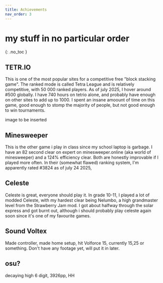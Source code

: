 ```yaml
--- 
title: Achievements
nav_order: 3
---
```


# my stuff in no particular order

{: .no_toc }

## TETR.IO

This is one of the most popular sites for a competitive free "block stacking game". The ranked mode is called Tetra League and is relatively competitive, with 50 000 ranked players. As of july 2025, I hover around #500 globally. I have 740 hours on tetrio alone, and probably have enough on other sites to add up to 1000. I spent an insane amoount of time on this game, good enough to stomp the majority of people, but not good enough to win tournaments.

image to be inserted

## Minesweeper

This is the other game i play in class since my school laptop is garbage. I have an 82 second clear on expert on minesweeper.online (aka world of minesweeper) and a 124% efficiency clear. Both are honestly improvable if I played more often. In their (somewhat flawed) ranking system, I'm apparently rated #3824 as of july 24 2025,

## Celeste

Celeste is great, everyone should play it. In grade 10-11, I played a lot of modded Celeste, with my hardest clear being Nelumbo, a high grandmaster level from the Strawberry Jam mod. I got about halfway through the solar express and got burnt out, although i should probably play celeste again soon since it's one of my favourite games.

## Sound Voltex

Made controller, made home setup, hit Volforce 15, currently 15,25 or something. Don't have any footage yet, will put it in later.

## osu?

decaying high 6 digit, 3926pp, HH
